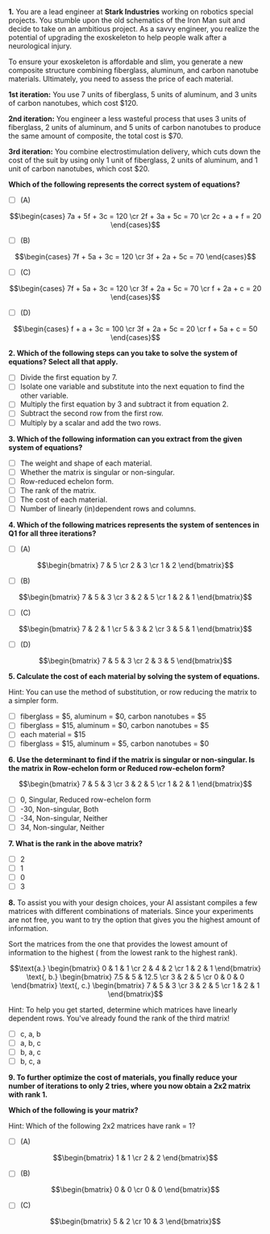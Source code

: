 **1.** You are a lead engineer at **Stark Industries** working on robotics special projects. You stumble upon the old schematics of the Iron Man suit and decide to take on an ambitious project. As a savvy engineer, you realize the potential of upgrading the exoskeleton to help people walk after a neurological injury.

To ensure your exoskeleton is affordable and slim, you generate a new composite structure combining fiberglass, aluminum, and carbon nanotube materials. Ultimately, you need to assess the price of each material. 

**1st iteration:** You use 7 units of fiberglass, 5 units of aluminum, and 3 units of carbon nanotubes, which cost $120.

**2nd iteration:** You engineer a less wasteful process that uses 3 units of fiberglass, 2 units of aluminum, and 5 units of carbon nanotubes to produce the same amount of composite, the total cost is $70.

**3rd iteration:** You combine electrostimulation delivery, which cuts down the cost of the suit by using only 1 unit of fiberglass, 2 units of aluminum, and 1 unit of carbon nanotubes, which cost $20. 

**Which of the following represents the correct system of equations?**
- [ ] (A)

$$\begin{cases} 7a + 5f + 3c = 120 \cr 2f + 3a + 5c = 70 \cr 2c + a + f = 20 \end{cases}$$
- [ ] (B)

$$\begin{cases} 7f + 5a + 3c = 120 \cr 3f + 2a + 5c = 70 \end{cases}$$
- [  ] (C)

$$\begin{cases} 7f + 5a + 3c = 120 \cr 3f + 2a + 5c = 70 \cr f + 2a + c = 20 \end{cases}$$
- [ ] (D)

$$\begin{cases} f + a + 3c = 100 \cr 3f + 2a + 5c = 20 \cr f + 5a + c = 50 \end{cases}$$

**2. Which of the following steps can you take to solve the system of equations? Select all that apply.**
- [  ] Divide the first equation by 7.
- [  ] Isolate one variable and substitute into the next equation to find the other variable.
- [  ] Multiply the first equation by 3 and subtract it from equation 2.
- [  ] Subtract the second row from the first row.
- [  ] Multiply by a scalar and add the two rows. 

**3. Which of the following information can you extract from the given system of equations?**
- [ ] The weight and shape of each material.
- [  ] Whether the matrix is singular or non-singular.
- [ ] Row-reduced echelon form.
- [ ] The rank of the matrix.
- [ ] The cost of each material. 
- [ ] Number of linearly (in)dependent rows and columns.

**4. Which of the following matrices represents the system of sentences in Q1 for all three iterations?**
- [ ] (A)

$$\begin{bmatrix} 7 & 5 \cr 2 & 3 \cr 1 & 2 \end{bmatrix}$$
- [ ] (B)

$$\begin{bmatrix} 7 & 5 & 3 \cr 3 & 2 & 5 \cr 1 & 2 & 1 \end{bmatrix}$$
- [ ] (C)

$$\begin{bmatrix} 7 & 2 & 1 \cr 5 & 3 & 2 \cr 3 & 5 & 1 \end{bmatrix}$$
- [ ] (D)

$$\begin{bmatrix} 7 & 5 & 3 \cr 2 & 3 & 5 \end{bmatrix}$$

**5. Calculate the cost of each material by solving the system of equations.**

Hint: You can use the method of substitution, or row reducing the matrix to a simpler form. 
- [ ] fiberglass = $5, aluminum = $0, carbon nanotubes = $5
- [ ] fiberglass = $15, aluminum = $0, carbon nanotubes = $5
- [ ] each material = $15
- [ ] fiberglass = $15, aluminum = $5, carbon nanotubes = $0

**6. Use the determinant to find if the matrix is singular or non-singular. Is the matrix in Row-echelon form or Reduced row-echelon form?**

$$\begin{bmatrix} 7 & 5 & 3 \cr 3 & 2 & 5 \cr 1 & 2 & 1 \end{bmatrix}$$

- [ ] 0, Singular, Reduced row-echelon form
- [ ] -30, Non-singular, Both
- [ ] -34, Non-singular, Neither
- [ ] 34, Non-singular, Neither

**7. What is the rank in the above matrix?**
- [ ] 2
- [ ] 1
- [ ] 0
- [ ] 3

**8.** To assist you with your design choices, your AI assistant compiles a few matrices with different combinations of materials. Since your experiments are not free, you want to try the option that gives you the highest amount of information.

Sort the matrices from the one that provides the lowest amount of information to the highest ( from the lowest rank to the highest rank). 

$$\text{a.} \begin{bmatrix} 0 & 1 & 1 \cr 2 & 4 & 2 \cr 1 & 2 & 1 \end{bmatrix} \text{, b.} \begin{bmatrix} 7.5 & 5 & 12.5 \cr 3 & 2 & 5 \cr 0 & 0 & 0 \end{bmatrix} \text{, c.} \begin{bmatrix} 7 & 5 & 3 \cr 3 & 2 & 5 \cr 1 & 2 & 1 \end{bmatrix}$$

Hint: To help you get started, determine which matrices have linearly dependent rows. You've already found the rank of the third matrix!
- [ ] c, a, b
- [ ] a, b, c
- [ ] b, a, c
- [ ] b, c, a

**9. To further optimize the cost of materials, you finally reduce your number of iterations to only 2 tries, where you now obtain a 2x2 matrix with rank 1.**

**Which of the following is your matrix?**

Hint: Which of the following 2x2 matrices have rank  = 1?
- [ ] (A)

$$\begin{bmatrix} 1 & 1 \cr 2 & 2 \end{bmatrix}$$
- [ ] (B)

$$\begin{bmatrix} 0 & 0 \cr 0 & 0 \end{bmatrix}$$
- [ ] (C)

$$\begin{bmatrix} 5 & 2 \cr 10 & 3 \end{bmatrix}$$
